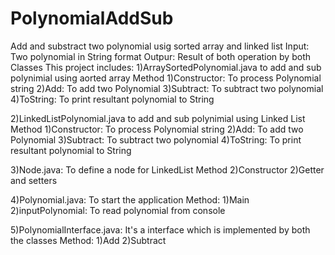 # PolynomialAddSub
Add and substract two polynomial usig sorted array and linked list
 Input: Two polynomial in String format
 Outpur: Result of both operation by both Classes
This project includes:
   1)ArraySortedPolynomial.java to add and sub polynimial using aorted array
        Method
            1)Constructor: To process Polynomial string 
            2)Add: To add two Polynomial
            3)Subtract: To subtract two polynomial
            4)ToString: To print resultant polynomial to String
            
            
  2)LinkedListPolynomial.java to add and sub polynimial using Linked List
        Method
            1)Constructor: To process Polynomial string 
            2)Add: To add two Polynomial
            3)Subtract: To subtract two polynomial
            4)ToString: To print resultant polynomial to String
           
           
  3)Node.java: To define a node for LinkedList
         Method
             2)Constructor
             2)Getter and setters
             
  4)Polynomial.java: To start the application
         Method:
             1)Main
             2)inputPolynomial: To read polynomial from console
        
   5)PolynomialInterface.java: It's a interface which is implemented by both the classes
         Method:
             1)Add
             2)Subtract
